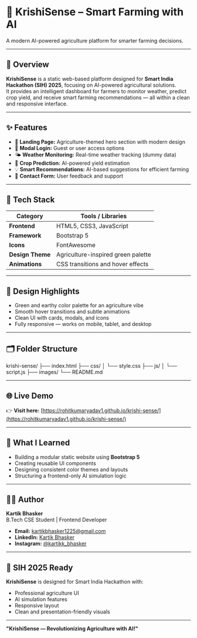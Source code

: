 # 🌾 KrishiSense – Smart Farming with AI

A modern AI-powered agriculture platform for smarter farming decisions.

---

## 🧠 Overview

**KrishiSense** is a static web-based platform designed for **Smart India Hackathon (SIH) 2025**, focusing on AI-powered agricultural solutions.  
It provides an intelligent dashboard for farmers to monitor weather, predict crop yield, and receive smart farming recommendations — all within a clean and responsive interface.

---

## ✨ Features

- 🌿 **Landing Page:** Agriculture-themed hero section with modern design  
- 🔐 **Modal Login:** Guest or user access options  
- 🌤️ **Weather Monitoring:** Real-time weather tracking (dummy data)  
- 🌾 **Crop Prediction:** AI-powered yield estimation  
- 💡 **Smart Recommendations:** AI-based suggestions for efficient farming  
- 💬 **Contact Form:** User feedback and support  

---

## 🧰 Tech Stack

| Category | Tools / Libraries |
|-----------|------------------|
| **Frontend** | HTML5, CSS3, JavaScript |
| **Framework** | Bootstrap 5 |
| **Icons** | FontAwesome |
| **Design Theme** | Agriculture-inspired green palette |
| **Animations** | CSS transitions and hover effects |

---

## 🎨 Design Highlights

- Green and earthy color palette for an agriculture vibe  
- Smooth hover transitions and subtle animations  
- Clean UI with cards, modals, and icons  
- Fully responsive — works on mobile, tablet, and desktop  

---

## 🗂️ Folder Structure

krishi-sense/
├── index.html
├── css/
│ └── style.css
├── js/
│ └── script.js
├── images/
└── README.md


---

## 🌐 Live Demo

👉 **Visit here:** [https://rohitkumaryadav1.github.io/krishi-sense/](https://rohitkumaryadav1.github.io/krishi-sense/)

---

## 🧠 What I Learned

- Building a modular static website using **Bootstrap 5**  
- Creating reusable UI components  
- Designing consistent color themes and layouts  
- Structuring a frontend-only AI simulation logic  

---

## 👨‍💻 Author

**Kartik Bhasker**  
B.Tech CSE Student | Frontend Developer  

- **Email:** [kartikbhasker1225@gmail.com](mailto:kartikbhasker1225@gmail.com)  
- **LinkedIn:** [Kartik Bhasker](https://www.linkedin.com/in/kartik-bhasker)  
- **Instagram:** [@kartikk_bhasker](https://www.instagram.com/kartikk_bhasker)  

---

## 🌱 SIH 2025 Ready

**KrishiSense** is designed for Smart India Hackathon with:  
- Professional agriculture UI  
- AI simulation features  
- Responsive layout  
- Clean and presentation-friendly visuals  

---

**"KrishiSense — Revolutionizing Agriculture with AI!"**

 
